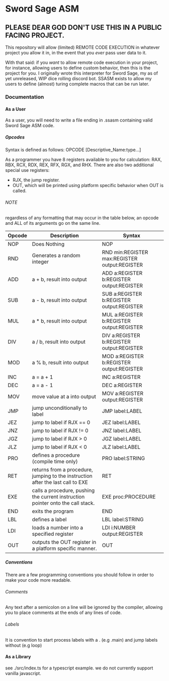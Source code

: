 # Sword Sage ASM

## PLEASE DEAR GOD DON'T USE THIS IN A PUBLIC FACING PROJECT.

This repository will allow (limited) REMOTE CODE EXECUTION in whatever project you allow it in, in the event that you *ever* pass user data to it.

With that said: if you *want* to allow remote code execution in your project, for instance, allowing users to define custom behavior, then this is the project for you.
I originally wrote this interpreter for Sword Sage, my as of yet unreleased, WIP dice rolling discord bot. SSASM exists to allow my users to define (almost) turing complete macros that can be run later.

### Documentation

#### As a User

As a user, you will need to write a file ending in .ssasm containing valid Sword Sage ASM code.

##### Opcodes

Syntax is defined as follows:
OPCODE [Descriptive_Name:type...]

As a programmer you have 8 registers available to you for calculation: RAX, RBX, RCX, RDX, REX, RFX, RGX, and RHX.
There are also two additional special use registers:

* RJX, the jump register.
* OUT, which will be printed using platform specific behavior when OUT is called.

###### NOTE

regardless of any formatting that may occur in the table below, an opcode and ALL of its arguments go on the same line.


| Opcode | Description                                                                     | Syntax                                        |
| -------- | --------------------------------------------------------------------------------- | ----------------------------------------------- |
| NOP    | Does Nothing                                                                    | NOP                                           |
| RND    | Generates a random integer                                                      | RND min:REGISTER max:REGISTER output:REGISTER |
| ADD    | a + b, result into output                                                       | ADD a:REGISTER b:REGISTER output:REGISTER     |
| SUB    | a - b, result into output                                                       | SUB a:REGISTER b:REGISTER output:REGISTER     |
| MUL    | a * b, result into output                                                       | MUL a:REGISTER b:REGISTER output:REGISTER     |
| DIV    | a / b, result into output                                                       | DIV a:REGISTER b:REGISTER output:REGISTER     |
| MOD    | a % b, result into output                                                       | MOD a:REGISTER b:REGISTER output:REGISTER     |
| INC    | a = a + 1                                                                       | INC a:REGISTER                                |
| DEC    | a = a - 1                                                                       | DEC a:REGISTER                                |
| MOV    | move value at a into output                                                     | MOV a:REGISTER output:REGISTER                |
| JMP    | jump unconditionally to label                                                   | JMP label:LABEL                               |
| JEZ    | jump to label if RJX == 0                                                       | JEZ label:LABEL                               |
| JNZ    | jump to label if RJX != 0                                                       | JNZ label:LABEL                               |
| JGZ    | jump to label if RJX > 0                                                        | JGZ label:LABEL                               |
| JLZ    | jump to label if RJX < 0                                                        | JLZ label:LABEL                               |
| PRO    | defines a procedure (compile time only)                                         | PRO label:STRING                              |
| RET    | returns from a procedure, jumping to the instruction after the last call to EXE | RET                                           |
| EXE    | calls a procedure, pushing the current instruction pointer onto the call stack. | EXE proc:PROCEDURE                            |
| END    | exits the program                                                               | END                                           |
| LBL    | defines a label                                                                 | LBL label:STRING                              |
| LDI    | loads a number into a specified register                                        | LDI i:NUMBER output:REGISTER                  |
| OUT    | outputs the OUT register in a platform specific manner.                         | OUT                                           |

##### Conventions

There are a few programming conventions you should follow in order to make your code more readable.

###### Comments

Any text after a semicolon on a line will be ignored by the compiler, allowing you to place comments at the ends of any lines of code.

###### Labels

It is convention to start process labels with a . (e.g .main) and jump labels without (e.g loop)

#### As a Library

see ./src/index.ts for a typescript example.
we do not currently support vanilla javascript.
